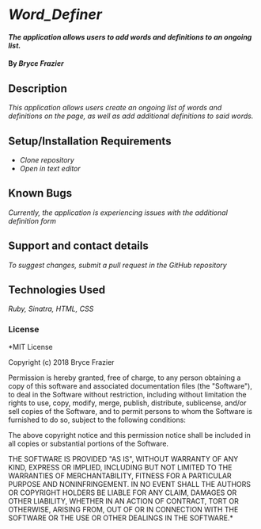 # _Word_Definer_

#### _The application allows users to add words and definitions to an ongoing list._

#### By _Bryce Frazier_

## Description

_This application allows users create an ongoing list of words and definitions on the page, as well as add additional definitions to said words._

## Setup/Installation Requirements

* _Clone repository_
* _Open in text editor_

## Known Bugs

_Currently, the application is experiencing issues with the additional definition form_

## Support and contact details

_To suggest changes, submit a pull request in the GitHub repository_

## Technologies Used

_Ruby, Sinatra, HTML, CSS_

### License

*MIT License

Copyright (c) 2018 Bryce Frazier

Permission is hereby granted, free of charge, to any person obtaining a copy of this software and associated documentation files (the "Software"), to deal in the Software without restriction, including without limitation the rights to use, copy, modify, merge, publish, distribute, sublicense, and/or sell copies of the Software, and to permit persons to whom the Software is furnished to do so, subject to the following conditions:

The above copyright notice and this permission notice shall be included in all copies or substantial portions of the Software.

THE SOFTWARE IS PROVIDED "AS IS", WITHOUT WARRANTY OF ANY KIND, EXPRESS OR IMPLIED, INCLUDING BUT NOT LIMITED TO THE WARRANTIES OF MERCHANTABILITY, FITNESS FOR A PARTICULAR PURPOSE AND NONINFRINGEMENT. IN NO EVENT SHALL THE AUTHORS OR COPYRIGHT HOLDERS BE LIABLE FOR ANY CLAIM, DAMAGES OR OTHER LIABILITY, WHETHER IN AN ACTION OF CONTRACT, TORT OR OTHERWISE, ARISING FROM, OUT OF OR IN CONNECTION WITH THE SOFTWARE OR THE USE OR OTHER DEALINGS IN THE SOFTWARE.*
